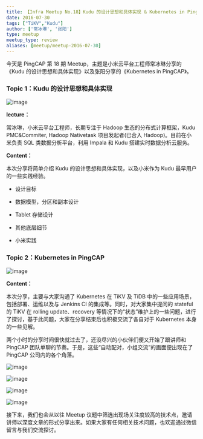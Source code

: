 ```yaml
---
title: 【Infra Meetup No.18】Kudu 的设计思想和具体实现 & Kubernetes in PingCAP
date: 2016-07-30
tags: ["TiKV","Kudu"]
author: ['常冰琳', '张阳']
type: meetup
meetup_type: review
aliases: [meetup/meetup-2016-07-30]
---
```


今天是 PingCAP 第 18 期 Meetup，主题是小米云平台工程师常冰琳分享的《Kudu 的设计思想和具体实现》以及张阳分享的《Kubernetes in PingCAP》。

### Topic 1：Kudu 的设计思想和具体实现

![image](http://upload-images.jianshu.io/upload_images/542677-33881b9b34953ae8?imageMogr2/auto-orient/strip%7CimageView2/2/w/1240)

**lecture：**

常冰琳，小米云平台工程师，长期专注于 Hadoop 生态的分布式计算框架，Kudu PMC&Commiter, Hadoop Nativetask 项目发起者(已合入 Hadoop)。目前在小米负责 SQL 类数据分析平台，利用 Impala 和 Kudu 搭建实时数据分析云服务。

**Content：**  

本次分享将简单介绍 Kudu 的设计思想和具体实现，以及小米作为 Kudu 最早用户的一些实践经验。

- 设计目标

- 数据模型，分区和副本设计

- Tablet 存储设计

- 其他底层细节

- 小米实践

### Topic 2：Kubernetes in PingCAP

![image](http://upload-images.jianshu.io/upload_images/542677-070d27df1ecc7c15?imageMogr2/auto-orient/strip%7CimageView2/2/w/1240)

**Content：**

本次分享，主要与大家沟通了 Kubernetes 在 TiKV 及 TiDB 中的一些应用场景，包括部署、运维以及与 Jenkins CI 的集成等。同时，对大家集中提问的 stateful 的 TiKV 在 rolling update、recovery 等情况下的“状态”维护上的一些问题，进行了探讨，基于此问题，大家在分享结束后也积极交流了各自对于 Kubernetes 本身的一些见解。

两个小时的分享时间很快就过去了，还没尽兴的小伙伴们便又开始了跟讲师和 PingCAP 团队单聊的节奏。于是，这些“自动配对，小组交流”的画面便出现在了 PingCAP 公司内的各个角落。 

![image](http://upload-images.jianshu.io/upload_images/542677-8c283f6eaaa03c20?imageMogr2/auto-orient/strip%7CimageView2/2/w/1240)

![image](http://upload-images.jianshu.io/upload_images/542677-b18c752b04d35ba9?imageMogr2/auto-orient/strip%7CimageView2/2/w/1240)

![image](http://upload-images.jianshu.io/upload_images/542677-a22fb78399648713?imageMogr2/auto-orient/strip%7CimageView2/2/w/1240)

![image](http://upload-images.jianshu.io/upload_images/542677-6030218baf15968e?imageMogr2/auto-orient/strip%7CimageView2/2/w/1240)

接下来，我们也会从以往 Meetup 议题中筛选出现场关注度较高的技术点，邀请讲师以深度文章的形式分享出来。如果大家有任何相关技术问题，也欢迎通过微信留言与我们交流探讨。

